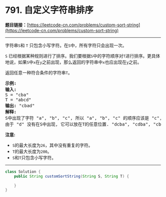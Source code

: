 # 791. 自定义字符串排序

**题目链接：**[https://leetcode-cn.com/problems/custom-sort-string](https://leetcode-cn.com/problems/custom-sort-string)

---

<div class="content__1Y2H">
 <div class="notranslate">
  <p>字符串<code>S</code>和 <code>T</code> 只包含小写字符。在<code>S</code>中，所有字符只会出现一次。</p> 
  <p><code>S</code> 已经根据某种规则进行了排序。我们要根据<code>S</code>中的字符顺序对<code>T</code>进行排序。更具体地说，如果<code>S</code>中<code>x</code>在<code>y</code>之前出现，那么返回的字符串中<code>x</code>也应出现在<code>y</code>之前。</p> 
  <p>返回任意一种符合条件的字符串<code>T</code>。</p> 
  <pre class="language-text"><strong>示例:</strong>
<strong>输入:</strong>
S = "cba"
T = "abcd"
<strong>输出:</strong> "cbad"
<strong>解释:</strong> 
S中出现了字符 "a", "b", "c", 所以 "a", "b", "c" 的顺序应该是 "c", "b", "a". 
由于 "d" 没有在S中出现, 它可以放在T的任意位置. "dcba", "cdba", "cbda" 都是合法的输出。
</pre> 
  <p><strong>注意:</strong></p> 
  <ul> 
   <li><code>S</code>的最大长度为<code>26</code>，其中没有重复的字符。</li> 
   <li><code>T</code>的最大长度为<code>200</code>。</li> 
   <li><code>S</code>和<code>T</code>只包含小写字符。</li> 
  </ul> 
 </div>
</div>

---

```java
class Solution {
    public String customSortString(String S, String T) {
        
    }
}
```